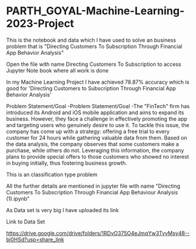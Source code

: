 # PARTH_GOYAL-Machine-Learning-2023-Project
This is the notebook and data which I have used to solve an business problem that is "Directing Customers To Subscription Through Financial App Behavior Analysis"

Open the file with name Directing Customers To Subscription to access Jupyter Note book where all work is done

In my Machine Learning Project I have achieved  78.87% accuracy which is good for 'Directing Customers to Subscription Through Financial App Behavior Analysis' 

Problem Statement/Goal -Problem Statement/Goal -The "FinTech" firm has introduced its Android and iOS mobile application and aims to expand its business. However, they face a challenge in effectively promoting the app and targeting users who genuinely desire to use it. To tackle this issue, the company has come up with a strategy: offering a free trial to every customer for 24 hours while gathering valuable data from them. Based on the data analysis, the company observes that some customers make a purchase, while others do not. Leveraging this information, the company plans to provide special offers to those customers who showed no interest in buying initially, thus fostering business growth.

This is an classification type problem

All the further details are mentioned in jupyter file with name "Directing Customers To Subscription Through Financial App Behaviour Analysis (1).ipynb"

As Data set is very big  I have uploaded its link

Link to Data Set

https://drive.google.com/drive/folders/1RDvO375O4eJmqYw3TvyMsy48--bj0HSd?usp=share_link

